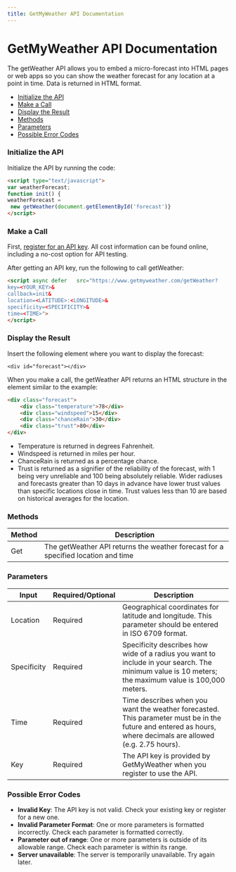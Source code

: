 ```yaml
---
title: GetMyWeather API Documentation
---
```


# GetMyWeather API Documentation

The getWeather API allows you to embed a micro-forecast into HTML pages or web apps so you can show the weather forecast for any location at a point in time. Data is returned in HTML format. 

- [Initialize the API](#initialize-the-api)
- [Make a Call](#make-a-call)
- [Display the Result](#display-the-result)
- [Methods](#methods)
- [Parameters](#parameters)
- [Possible Error Codes](#possible-error-codes)

### Initialize the API
Initialize the API by running the code:   
```html
<script type="text/javascript">
var weatherForecast;
function init() {
weatherForecast = 
 new getWeather(document.getElementById('forecast')}
</script>
```

### Make a Call
First, [register for an API key](https://getmyweather.com). All cost information can be found online, including a no-cost option for API testing.

After getting an API key, run the following to call getWeather:

```html
<script async defer   src="https://www.getmyweather.com/getWeather?
key=<YOUR_KEY>&
callback=init&
location=<LATITUDE>:<LONGITUDE>&
specificity=<SPECIFICITY>&
time=<TIME>">
</script>
```

### Display the Result
Insert the following element where you want to display the forecast:  
```
<div id="forecast"></div>
```
When you make a call, the getWeather API returns an HTML structure in the element similar to the example:
```html
<div class="forecast">
	<div class="temperature">78</div>
	<div class="windspeed">15</div>
	<div class="chanceRain">30</div>
	<div class="trust">80</div>
</div>
```
- Temperature is returned in degrees Fahrenheit.
- Windspeed is returned in miles per hour.
- ChanceRain is returned as a percentage chance.
- Trust is returned as a signifier of the reliability of the forecast, with 1 being very unreliable and 100 being absolutely reliable. Wider radiuses and forecasts greater than 10 days in advance have lower trust values than specific locations close in time. Trust values less than 10 are based on historical averages for the location.  
### Methods
|Method| Description |
|------|-------------|
|Get   | The getWeather API returns the weather forecast for a specified location and time |

### Parameters

| Input       | Required/Optional | Description|
|-------------|----------|---------------------|
| Location    | Required | Geographical coordinates for latitude and longitude. This parameter should be entered in ISO 6709 format.|  
| Specificity | Required | Specificity describes how wide of a radius you want to include in your search. The minimum value is 10 meters; the maximum value is 100,000 meters.            |
| Time        | Required | Time describes when you want the weather forecasted. This parameter must be in the future and entered as hours, where decimals are allowed (e.g. 2.75 hours).|
|Key          | Required | The API key is provided by GetMyWeather when you register to use the API.|  

### Possible Error Codes

- **Invalid Key**: The API key is not valid. Check your existing key or register for a new one.
- **Invalid Parameter Format**: One or more parameters is formatted incorrectly. Check each parameter is formatted correctly. 
- **Parameter out of range**: One or more parameters is outside of its allowable range. Check each parameter is within its range.
- **Server unavailable**: The server is temporarily unavailable. Try again later.
